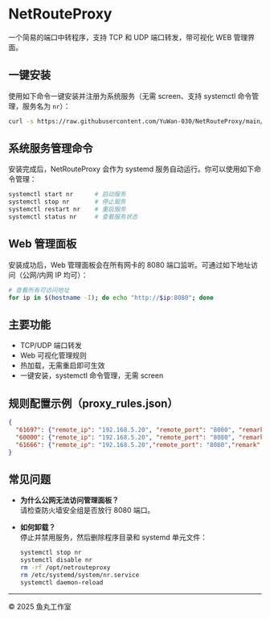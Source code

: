 # NetRouteProxy

一个简易的端口中转程序，支持 TCP 和 UDP 端口转发，带可视化 WEB 管理界面。

## 一键安装

使用如下命令一键安装并注册为系统服务（无需 screen、支持 systemctl 命令管理，服务名为 `nr`）：

```bash
curl -s https://raw.githubusercontent.com/YuWan-030/NetRouteProxy/main/install_netrouteproxy.sh | sudo bash
```

## 系统服务管理命令

安装完成后，NetRouteProxy 会作为 systemd 服务自动运行。你可以使用如下命令管理：

```bash
systemctl start nr      # 启动服务
systemctl stop nr       # 停止服务
systemctl restart nr    # 重启服务
systemctl status nr     # 查看服务状态
```

## Web 管理面板

安装成功后，Web 管理面板会在所有网卡的 8080 端口监听。可通过如下地址访问（公网/内网 IP 均可）：

```bash
# 查看所有可访问地址
for ip in $(hostname -I); do echo "http://$ip:8080"; done
```

## 主要功能

- TCP/UDP 端口转发
- Web 可视化管理规则
- 热加载，无需重启即可生效
- 一键安装，systemctl 命令管理，无需 screen

## 规则配置示例（proxy_rules.json）

```json
{
  "61697": {"remote_ip": "192.168.5.20", "remote_port": "8080", "remark": "TCP示例", "protocol": "tcp"},
  "60000": {"remote_ip": "192.168.5.20", "remote_port": "8080", "remark": "UDP示例", "protocol": "udp"},
  "61666": {"remote_ip": "192.168.5.20","remote_port": "8080","remark": "TCP+UDP测试","protocol": "both"}
}
```

## 常见问题

- **为什么公网无法访问管理面板？**  
  请检查防火墙安全组是否放行 8080 端口。

- **如何卸载？**  
  停止并禁用服务，然后删除程序目录和 systemd 单元文件：

  ```bash
  systemctl stop nr
  systemctl disable nr
  rm -rf /opt/netrouteproxy
  rm /etc/systemd/system/nr.service
  systemctl daemon-reload
  ```

---

© 2025 鱼丸工作室
